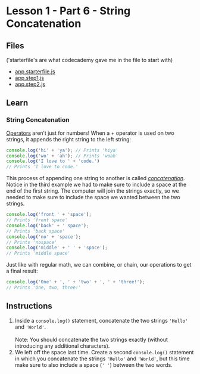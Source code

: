 # Lesson 1 - Part 6 - String Concatenation

## Files
('starterfile's are what codecademy gave me in the file to start with)

- [app.starterfile.js](./app.starterfile.js)
- [app.step1.js](./app.step1.js)
- [app.step2.js](./app.step2.js)

## Learn

### String Concatenation

[Operators](https://www.codecademy.com/resources/docs/javascript/operators) aren’t just for numbers! When a + operator is used on two strings, it appends the right string to the left string: 

```js
console.log('hi' + 'ya'); // Prints 'hiya'
console.log('wo' + 'ah'); // Prints 'woah'
console.log('I love to ' + 'code.')
// Prints 'I love to code.'

```

This process of appending one string to another is called [*concatenation*](https://www.codecademy.com/resources/docs/javascript/strings?page_ref=catalog). Notice in the third example we had to make sure to include a space at the end of the first string. The computer will join the strings exactly, so we needed to make sure to include the space we wanted between the two strings. 

```js
console.log('front ' + 'space'); 
// Prints 'front space'
console.log('back' + ' space'); 
// Prints 'back space'
console.log('no' + 'space'); 
// Prints 'nospace'
console.log('middle' + ' ' + 'space'); 
// Prints 'middle space'

```

Just like with regular math, we can combine, or chain, our operations to get a final result: 

```js
console.log('One' + ', ' + 'two' + ', ' + 'three!'); 
// Prints 'One, two, three!'

```

## Instructions

1. Inside a `console.log()` statement, concatenate the two strings `'Hello'` and `'World'`.<br><br>Note: You should concatenate the two strings exactly (without introducing any additional characters).
2. We left off the space last time. Create a second `console.log()` statement in which you concatenate the strings `'Hello'` and `'World'`, but this time make sure to also include a space (`' '`) between the two words.